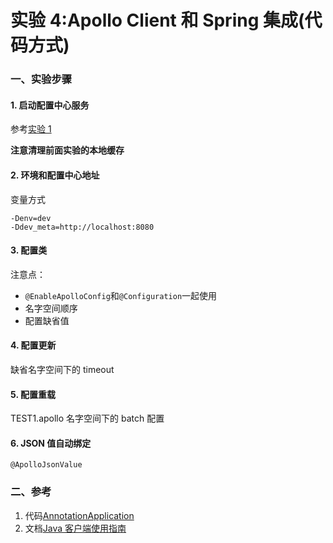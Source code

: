 # 实验 4:Apollo Client 和 Spring 集成(代码方式)

### 一、实验步骤

#### 1. 启动配置中心服务

参考[实验 1](../lab01)

**注意清理前面实验的本地缓存**

#### 2. 环境和配置中心地址

变量方式

```
-Denv=dev
-Ddev_meta=http://localhost:8080
```

#### 3. 配置类

注意点：

- `@EnableApolloConfig`和`@Configuration`一起使用
- 名字空间顺序
- 配置缺省值

#### 4. 配置更新

缺省名字空间下的 timeout

#### 5. 配置重载

TEST1.apollo 名字空间下的 batch 配置

#### 6. JSON 值自动绑定

`@ApolloJsonValue`

### 二、参考

1. 代码[AnnotationApplication](https://github.com/ctripcorp/apollo/blob/master/apollo-demo/src/main/java/com/ctrip/framework/apollo/demo/spring/javaConfigDemo/AnnotationApplication.java)
2. 文档[Java 客户端使用指南](https://github.com/ctripcorp/apollo/wiki/Java%E5%AE%A2%E6%88%B7%E7%AB%AF%E4%BD%BF%E7%94%A8%E6%8C%87%E5%8D%97)
